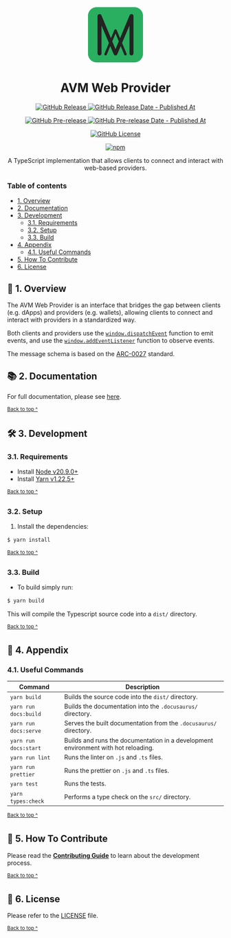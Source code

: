 <p align="center">
  <a href="https://avm-web-provider.agoralabs.sh">
    <img alt="AVM Logo" src="assets/logo@128x128.png" style="padding-top: 15px" height="128" />
  </a>
</p>

<h1 align="center">
  AVM Web Provider
</h1>

<p align="center">
  <a href="https://github.com/agoralabs-sh/avm-web-provider/releases/latest">
    <img alt="GitHub Release" src="https://img.shields.io/github/v/release/agoralabs-sh/avm-web-provider?&logo=github">
  </a>
  <a href="https://github.com/agoralabs-sh/avm-web-provider/releases/latest">
    <img alt="GitHub Release Date - Published At" src="https://img.shields.io/github/release-date/agoralabs-sh/avm-web-provider?logo=github">
  </a>
</p>

<p align="center">
  <a href="https://github.com/agoralabs-sh/avm-web-provider/releases">
    <img alt="GitHub Pre-release" src="https://img.shields.io/github/v/release/agoralabs-sh/avm-web-provider?include_prereleases&label=pre-release&logo=github">
  </a>
  <a href="https://github.com/agoralabs-sh/avm-web-provider/releases">
    <img alt="GitHub Pre-release Date - Published At" src="https://img.shields.io/github/release-date-pre/agoralabs-sh/avm-web-provider?label=pre-release date&logo=github">
  </a>
</p>

<p align="center">
  <a href="https://github.com/agoralabs-sh/avm-web-provider/blob/main/LICENSE">
    <img alt="GitHub License" src="https://img.shields.io/github/license/agoralabs-sh/avm-web-provider">
  </a>
</p>

<p align="center">
  <a href="https://npmjs.com/package/@agoralabs-sh/avm-web-provider" target="_blank">
    <img src="https://img.shields.io/npm/v/@agoralabs-sh/avm-web-provider" alt="npm" />
  </a>
</p>

<p align="center">
  A TypeScript implementation that allows clients to connect and interact with web-based providers.
</p>

### Table of contents

* [1. Overview](#-1-overview)
* [2. Documentation](#-2-documentation)
* [3. Development](#-3-development)
  * [3.1. Requirements](#31-requirements)
  * [3.2. Setup](#32-setup)
  * [3.3. Build](#33-build)
* [4. Appendix](#-4-appendix)
  * [4.1. Useful Commands](#41-useful-commands)
* [5. How To Contribute](#-5-how-to-contribute)
* [6. License](#-6-license)

## 🔭 1. Overview

The AVM Web Provider is an interface that bridges the gap between clients (e.g. dApps) and providers (e.g. wallets), allowing clients to connect and interact with providers in a standardized way.

Both clients and providers use the [`window.dispatchEvent`][dispatch-event] function to emit events, and use the [`window.addEventListener`][add-event-listener] function to observe events.

The message schema is based on the [ARC-0027][arc-0027] standard.

## 📚 2. Documentation

For full documentation, please see [here][documentation].

<sup>[Back to top ^][table-of-contents]</sup>

## 🛠 3. Development

### 3.1. Requirements

* Install [Node v20.9.0+][node]
* Install [Yarn v1.22.5+][yarn]

<sup>[Back to top ^][table-of-contents]</sup>

### 3.2. Setup

1. Install the dependencies:
```bash
$ yarn install
```

<sup>[Back to top ^][table-of-contents]</sup>

### 3.3. Build

* To build simply run:
```bash
$ yarn build
```

This will compile the Typescript source code into a `dist/` directory.

<sup>[Back to top ^][table-of-contents]</sup>

## 📑 4. Appendix

### 4.1. Useful Commands

| Command               | Description                                                                        |
|-----------------------|------------------------------------------------------------------------------------|
| `yarn build`          | Builds the source code into the `dist/` directory.                                 |
| `yarn run docs:build` | Builds the documentation into the `.docusaurus/` directory.                        |
| `yarn run docs:serve` | Serves the built documentation from the `.docusaurus/` directory.                  |
| `yarn run docs:start` | Builds and runs the documentation in a development environment with hot reloading. |
| `yarn run lint`       | Runs the linter on `.js` and `.ts` files.                                          |
| `yarn run prettier`   | Runs the prettier on `.js` and `.ts` files.                                        |
| `yarn test`           | Runs the tests.                                                                    |
| `yarn types:check`    | Performs a type check on the `src/` directory.                                     |

<sup>[Back to top ^][table-of-contents]</sup>

## 👏 5. How To Contribute

Please read the [**Contributing Guide**][contribute] to learn about the development process.

<sup>[Back to top ^][table-of-contents]</sup>

## 📄 6. License

Please refer to the [LICENSE][license] file.

<sup>[Back to top ^][table-of-contents]</sup>

<!-- Links -->
[add-event-listener]: https://developer.mozilla.org/en-US/docs/Web/API/EventTarget/addEventListener
[arc-0027]: https://github.com/algorandfoundation/ARCs/blob/main/ARCs/arc-0027.md
[dispatch-event]: https://developer.mozilla.org/en-US/docs/Web/API/EventTarget/dispatchEvent
[event-target]: https://developer.mozilla.org/en-US/docs/Web/API/EventTarget
[contribute]: ./CONTRIBUTING.md
[documentation]: https://avm-web-provider.agoralabs.sh
[license]: ./LICENSE
[node]: https://nodejs.org/en/
[table-of-contents]: #table-of-contents
[yarn]: https://yarnpkg.com/

